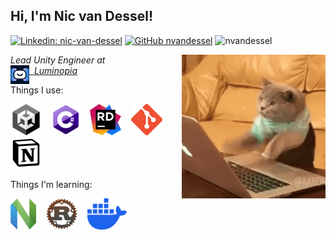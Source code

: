 <h2> Hi, I'm Nic van Dessel! </h2>

[![Linkedin: nic-van-dessel](https://img.shields.io/badge/-nicvandessel-blue?style=flat-square&logo=Linkedin&logoColor=white&link=https://www.linkedin.com/in/nic-van-dessel/)](https://www.linkedin.com/in/nic-van-dessel/)
[![GitHub nvandessel](https://img.shields.io/github/followers/nvandessel?label=follow&style=social)](https://github.com/nvandessel)
<img src="https://komarev.com/ghpvc/?username=nvandessel" alt="nvandessel"/>


<img align='right' src="./images/typingcat.gif" width="230">
<p><em>Lead Unity Engineer at <br>
<a href="https://luminopia.com/"><img src="./images/luminopia.png" alt="luminopia" height="30" align="left"/>&nbsp; Luminopia</a>
</em></p>

Things I use:
<p align="left">
<img src="./images/unity_logo_new.png" alt="unity" height="50"/>&nbsp;&nbsp;&nbsp;
<img src="./images/csharp.png" alt="csharp" height="50"/>&nbsp;&nbsp;&nbsp;
<img src="./images/rider.png" alt="rider" height="50"/>&nbsp;&nbsp;&nbsp;
<img src="./images/git.png" alt="git" height="50"/>&nbsp;&nbsp;&nbsp;
<img src="./images/notion.png" alt="notion" height="50"/>&nbsp;&nbsp;&nbsp;
</p>

Things I'm learning:
<p align="left">
<img src="./images/nvim.png" alt="nvim" height="50"/>&nbsp;&nbsp;&nbsp;
<img src="./images/rust.png" alt="rust" height="50"/>&nbsp;&nbsp;&nbsp;
<img src="./images/docker.png" alt="docker" height="50"/>&nbsp;&nbsp;&nbsp;
</p>
